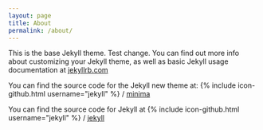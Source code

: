 ```yaml
---
layout: page
title: About
permalink: /about/
---
```


This is the base Jekyll theme. Test change. You can find out more info about customizing your Jekyll theme, as well as basic Jekyll usage documentation at [jekyllrb.com](https://jekyllrb.com/)

You can find the source code for the Jekyll new theme at:
{% include icon-github.html username="jekyll" %} /
[minima](https://github.com/jekyll/minima)

You can find the source code for Jekyll at
{% include icon-github.html username="jekyll" %} /
[jekyll](https://github.com/jekyll/jekyll)
<!--<div id="portfolio-position" class="rellax-uncentered" data-rellax-speed="-7"><h1 class="section-headline">ABOUT</h1></div>-->

